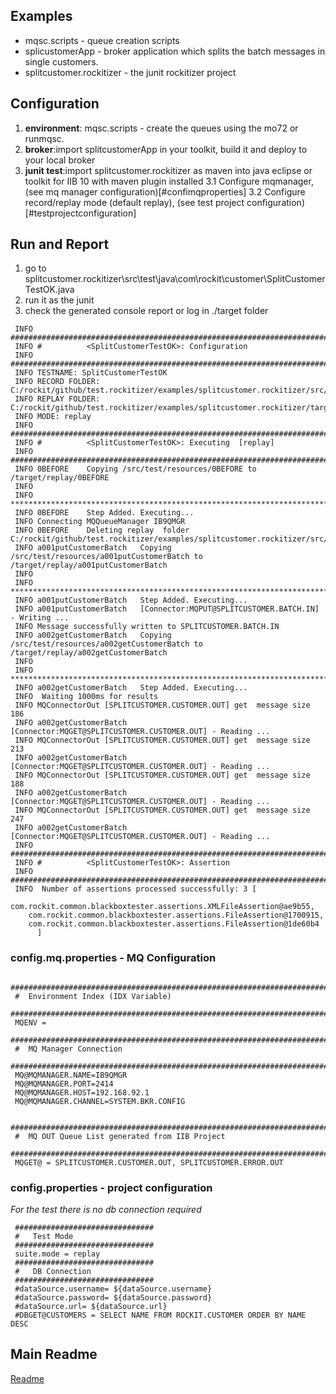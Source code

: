 ## Examples
- mqsc.scripts - queue creation scripts
- splicustomerApp - broker application which splits the batch messages in single customers.
- splitcustomer.rockitizer - the junit rockitizer project 

## Configuration
1. **environment**: mqsc.scripts - create the queues using the mo72 or runmqsc.
2. **broker**:import splitcustomerApp in your toolkit, build it and deploy to your local broker
3. **junit test**:import splitcustomer.rockitizer as maven into java eclipse or toolkit for IIB 10 with maven plugin installed
   3.1  Configure mqmanager, (see mq manager configuration)[#confimqproperties] 
   3.2  Configure record/replay mode (default replay), (see test project configuration)[#testprojectconfiguration]    

## Run and Report
1. go to splitcustomer.rockitizer\src\test\java\com\rockit\customer\SplitCustomerTestOK.java
2. run it as the junit
3. check the generated console report or log in ./target folder

```
 INFO #############################################################################
 INFO # 		 <SplitCustomerTestOK>: Configuration
 INFO #############################################################################
 INFO TESTNAME: SplitCustomerTestOK
 INFO RECORD FOLDER: C:/rockit/github/test.rockitizer/examples/splitcustomer.rockitizer/src/test/resources/SplitCustomerTestOK/
 INFO REPLAY FOLDER: C:/rockit/github/test.rockitizer/examples/splitcustomer.rockitizer/target/replay/SplitCustomerTestOK/
 INFO MODE: replay
 INFO #############################################################################
 INFO # 		 <SplitCustomerTestOK>: Executing  [replay]
 INFO #############################################################################
 INFO 0BEFORE	 Copying /src/test/resources/0BEFORE to /target/replay/0BEFORE
 INFO 
 INFO *****************************************************************************
 INFO 0BEFORE	 Step Added. Executing... 
 INFO Connecting MQQueueManager IB9QMGR
 INFO 0BEFORE	 Deleting replay  folder C:/rockit/github/test.rockitizer/examples/splitcustomer.rockitizer/src/test/resources/SplitCustomerTestOK/output
 INFO a001putCustomerBatch	 Copying /src/test/resources/a001putCustomerBatch to /target/replay/a001putCustomerBatch
 INFO 
 INFO *****************************************************************************
 INFO a001putCustomerBatch	 Step Added. Executing... 
 INFO a001putCustomerBatch	 [Connector:MQPUT@SPLITCUSTOMER.BATCH.IN] - Writing ...
 INFO Message successfully written to SPLITCUSTOMER.BATCH.IN                          
 INFO a002getCustomerBatch	 Copying /src/test/resources/a002getCustomerBatch to /target/replay/a002getCustomerBatch
 INFO 
 INFO *****************************************************************************
 INFO a002getCustomerBatch	 Step Added. Executing... 
 INFO  Waiting 1000ms for results
 INFO MQConnectorOut [SPLITCUSTOMER.CUSTOMER.OUT] get  message size 186
 INFO a002getCustomerBatch	 [Connector:MQGET@SPLITCUSTOMER.CUSTOMER.OUT] - Reading ...
 INFO MQConnectorOut [SPLITCUSTOMER.CUSTOMER.OUT] get  message size 213
 INFO a002getCustomerBatch	 [Connector:MQGET@SPLITCUSTOMER.CUSTOMER.OUT] - Reading ...
 INFO MQConnectorOut [SPLITCUSTOMER.CUSTOMER.OUT] get  message size 188
 INFO a002getCustomerBatch	 [Connector:MQGET@SPLITCUSTOMER.CUSTOMER.OUT] - Reading ...
 INFO MQConnectorOut [SPLITCUSTOMER.CUSTOMER.OUT] get  message size 247
 INFO a002getCustomerBatch	 [Connector:MQGET@SPLITCUSTOMER.CUSTOMER.OUT] - Reading ...
 INFO #############################################################################
 INFO # 		 <SplitCustomerTestOK>: Assertion
 INFO #############################################################################
 INFO  Number of assertions processed successfully: 3 [
	com.rockit.common.blackboxtester.assertions.XMLFileAssertion@ae9b55,
	com.rockit.common.blackboxtester.assertions.FileAssertion@1700915,
	com.rockit.common.blackboxtester.assertions.FileAssertion@1de60b4
      ]
```
 


### <a name="confimqproperties"></a> config.mq.properties - MQ Configuration
   ```
	########################################################################
	#  Environment Index (IDX Variable) 
	########################################################################
	MQENV = 
	########################################################################
	#  MQ Manager Connection  
	########################################################################
	MQ@MQMANAGER.NAME=IB9QMGR
	MQ@MQMANAGER.PORT=2414
	MQ@MQMANAGER.HOST=192.168.92.1
	MQ@MQMANAGER.CHANNEL=SYSTEM.BKR.CONFIG
	
	########################################################################
	#  MQ OUT Queue List generated from IIB Project  
	########################################################################
	MQGET@ = SPLITCUSTOMER.CUSTOMER.OUT, SPLITCUSTOMER.ERROR.OUT
   ```


### <a name="testprojectconfiguration"></a> config.properties - project configuration
*For the test there is no db connection required*
   ```
    ###############################
    #   Test Mode
    ###############################
    suite.mode = replay
    ###############################
    #   DB Connection
    ###############################
    #dataSource.username= ${dataSource.username}
    #dataSource.password= ${dataSource.password}
    #dataSource.url= ${dataSource.url}
    #DBGET@CUSTOMERS = SELECT NAME FROM ROCKIT.CUSTOMER ORDER BY NAME DESC
   ```
   
   

Main Readme
----
[Readme](../README.md)
